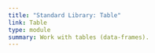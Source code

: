 ```yaml
---
title: "Standard Library: Table"
link: Table
type: module
summary: Work with tables (data-frames).
---
```

